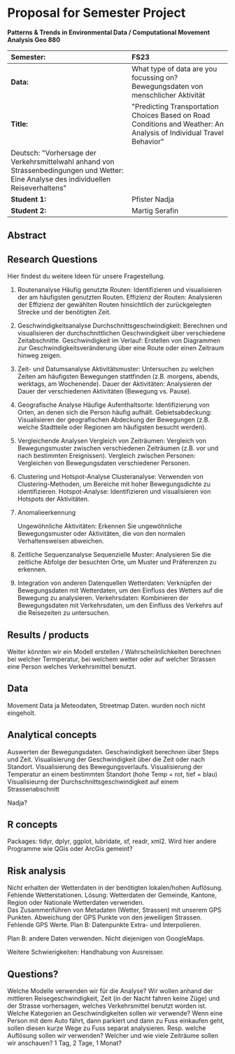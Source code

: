 # Proposal for Semester Project


<!-- 
Please render a pdf version of this Markdown document with the command below (in your bash terminal) and push this file to Github

quarto render Readme.md --to pdf
-->

**Patterns & Trends in Environmental Data / Computational Movement
Analysis Geo 880**

| Semester:      | FS23                                     |
|:---------------|:---------------------------------------- |
| **Data:**      | What type of data are you focussing on? Bewegungsdaten von menschlicher Aktivität  |
| **Title:**     | "Predicting Transportation Choices Based on Road Conditions and Weather: An Analysis of Individual Travel Behavior"
Deutsch: "Vorhersage der Verkehrsmittelwahl anhand von Strassenbedingungen und Wetter: Eine Analyse des individuellen Reiseverhaltens"               |
| **Student 1:** | Pfister Nadja                        |
| **Student 2:** | Martig Serafin                         |

## Abstract 
<!-- (50-60 words) -->

## Research Questions
<!-- (50-60 words) -->
Hier findest du weitere Ideen für unsere Fragestellung. 

1. Routenanalyse
    Häufig genutzte Routen: Identifizieren und visualisieren der am häufigsten genutzten Routen.
    Effizienz der Routen: Analysieren der Effizienz der gewählten Routen hinsichtlich der zurückgelegten Strecke und der benötigten Zeit.
   
2. Geschwindigkeitsanalyse
    Durchschnittsgeschwindigkeit: Berechnen und visualisieren der durchschnittlichen Geschwindigkeit über verschiedene Zeitabschnitte.
    Geschwindigkeit im Verlauf: Erstellen von Diagrammen zur Geschwindigkeitsveränderung über eine Route oder einen Zeitraum hinweg zeigen.
   
3. Zeit- und Datumsanalyse
    Aktivitätsmuster: Untersuchen zu welchen Zeiten am häufigsten Bewegungen stattfinden (z.B. morgens, abends, werktags, am Wochenende).
    Dauer der Aktivitäten: Analysieren der Dauer der verschiedenen Aktivitäten (Bewegung vs. Pause).

4. Geografische Analyse
    Häufige Aufenthaltsorte: Identifizierung von Orten, an denen sich die Person häufig aufhält.
    Gebietsabdeckung: Visualisieren der geografischen Abdeckung der Bewegungen (z.B. welche Stadtteile oder Regionen am häufigsten besucht werden).

5. Vergleichende Analysen
    Vergleich von Zeiträumen: Vergleich von Bewegungsmuster zwischen verschiedenen Zeiträumen (z.B. vor und nach bestimmten Ereignissen).
    Vergleich zwischen Personen: Vergleichen von Bewegungsdaten verschiedener Personen.

6. Clustering und Hotspot-Analyse
    Clusteranalyse: Verwenden von Clustering-Methoden, um Bereiche mit hoher Bewegungsdichte zu identifizieren.
    Hotspot-Analyse: Identifizieren und visualisieren von Hotspots der Aktivitäten.

7. Anomalieerkennung

    Ungewöhnliche Aktivitäten: Erkennen Sie ungewöhnliche Bewegungsmuster oder Aktivitäten, die von den normalen Verhaltensweisen abweichen.

8. Zeitliche Sequenzanalyse
    Sequenzielle Muster: Analysieren Sie die zeitliche Abfolge der besuchten Orte, um Muster und Präferenzen zu erkennen.

9. Integration von anderen Datenquellen
    Wetterdaten: Verknüpfen der Bewegungsdaten mit Wetterdaten, um den Einfluss des Wetters auf die Bewegung zu analysieren.
    Verkehrsdaten: Kombinieren der Bewegungsdaten mit Verkehrsdaten, um den Einfluss des Verkehrs auf die Reisezeiten zu untersuchen.


## Results / products
<!-- What do you expect, anticipate? -->

Weiter könnten wir ein Modell erstellen / Wahrscheilnlichkeiten berechnen bei welcher Termperatur, bei welchem wetter oder auf welcher Strassen eine Person welches Verkehrsmittel benutzt. 

## Data
<!-- What data will you use? 
Movement Data from Google Maps and GPS from human travel activities.
Will you require additional context data? 
Ja, Wetterdaten von Meteoschweiz: Niederschlag, Durchschnittstemperatur am Reisetag.
Daten über Strassen-, Wegnetz von Openstreetmap.

Where do you get this data from? 
Meteschweiz 
Openstreetmap Strassennetz
Kartenlayer

Do you already have all the data? -->
Movement Data ja
Meteodaten, Streetmap Daten. wurden noch nicht eingeholt. 


## Analytical concepts
<!-- Which analytical concepts will you use? What conceptual movement spaces and respective modelling approaches of trajectories will you be using? What additional spatial analysis methods will you be using? -->

Auswerten der Bewegungsdaten. Geschwindigkeit berechnen über Steps und Zeit. Visualisierung der Geschwindigkeit über die Zeit oder nach Standort. 
Visualisierung des Bewegungsverlaufs.
Visualisierung der Temperatur an einem bestimmten Standort (hohe Temp = rot, tief = blau) 
Visualisieurng der Durchschnittsgeschwindigkeit auf einem Strassenabschnitt

Nadja?

## R concepts
<!-- Which R concepts, functions, packages will you mainly use. What additional spatial analysis methods will you be using? -->
Packages: tidyr, dplyr, ggplot, lubridate, sf, readr, xml2.
Wird hier andere Programme wie QGis oder ArcGis gemeint?


## Risk analysis
<!-- What could be the biggest challenges/problems you might face? What is your plan B? -->
Nicht erhalten der Wetterdaten in der benötigten lokalen/hohen Auflösung. Fehlende Wetterstationen. Lösung: Wetterdaten der Gemeinde, Kantone, Region oder Nationale Wetterdaten verwenden.  
Das Zusammenführen von Metadaten (Wetter, Strassen) mit unserem GPS Punkten. 
Abweichung der GPS Punkte von den jeweiligen Strassen. Fehlende GPS Werte. Plan B: Datenpunkte Extra- und Interpolieren. 


Plan B: andere Daten verwenden. Nicht diejenigen von GoogleMaps. 

Weitere Schwierigkeiten: Handhabung von Ausreisser. 

## Questions? 
<!-- Which questions would you like to discuss at the coaching session? -->
Welche Modelle verwenden wir für die Analyse? 
Wir wollen anhand der mittleren Reisegeschwindigkeit, Zeit (in der Nacht fahren keine Züge) und der Strasse vorhersagen, welches Verkehrsmittel benutzt worden ist. Welche Kategorien an Geschwindigkeiten sollen wir verwende?
Wenn eine Person mit dem Auto fährt, dann parkiert und dann zu Fuss einkaufen geht, sollen diesen kurze Wege zu Fuss separat analysieren. Resp. welche Auflösung sollen wir verwenden? 
Welcher und wie viele Zeiträume sollen wir anschauen? 1 Tag, 2 Tage, 1 Monat?



